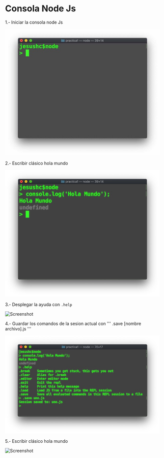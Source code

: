 # Consola Node Js

1.- Iniciar la consola node Js

![Screenshot](image1.jpeg)

2.- Escribir clásico hola mundo

![Screenshot](image2.jpg)

3.- Desplegar la ayuda con ``` .help ```

![Screenshot](image3.jpg)

4.- Guardar los comandos de la sesion actual con ''' .save [nombre archivo].js '''

![Screenshot](image4.jpg)

5.- Escribir clásico hola mundo

![Screenshot](image5.jpg)
